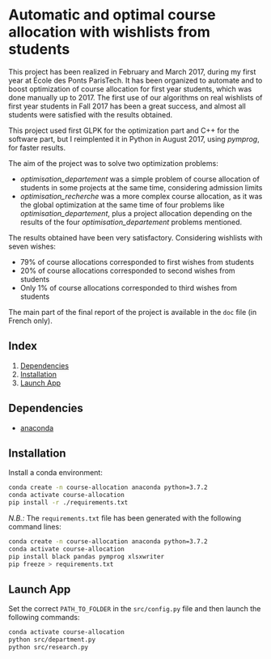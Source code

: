# Automatic and optimal course allocation with wishlists from students

This project has been realized in February and March 2017, during my first year at École des Ponts ParisTech. It has been organized to automate and to boost optimization of course allocation for first year students, which was done manually up to 2017. The first use of our algorithms on real wishlists of first year students in Fall 2017 has been a great success, and almost all students were satisfied with the results obtained.

This project used first GLPK for the optimization part and C++ for the software part, but I reimplented it in Python in August 2017, using _pymprog_, for faster results.

The aim of the project was to solve two optimization problems:
- _optimisation\_departement_ was a simple problem of course allocation of students in some projects at the same time, considering admission limits
- _optimisation\_recherche_ was a more complex course allocation, as it was the global optimization at the same time of four problems like _optimisation\_departement_, plus a project allocation depending on the results of the four _optimisation\_departement_ problems mentioned.

The results obtained have been very satisfactory. Considering wishlists with seven wishes:
- 79% of course allocations corresponded to first wishes from students
- 20% of course allocations corresponded to second wishes from students
- Only 1% of course allocations corresponded to third wishes from students

The main part of the final report of the project is available in the `doc` file (in French only).


## Index

1.  [Dependencies](#dependencies)
1.  [Installation](#installation)
1.  [Launch App](#launch-app)

## Dependencies

- [anaconda](https://www.anaconda.com/distribution/)

## Installation

Install a conda environment:

```bash
conda create -n course-allocation anaconda python=3.7.2
conda activate course-allocation
pip install -r ./requirements.txt
```

_N.B.:_ The `requirements.txt` file has been generated with the following command lines:

```bash
conda create -n course-allocation anaconda python=3.7.2
conda activate course-allocation
pip install black pandas pymprog xlsxwriter
pip freeze > requirements.txt
```

## Launch App

Set the correct `PATH_TO_FOLDER` in the `src/config.py` file and then launch the following commands:

```bash
conda activate course-allocation
python src/department.py
python src/research.py
```
